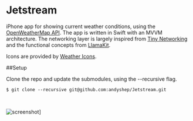Jetstream
====

iPhone app for showing current weather conditions, using the [OpenWeatherMap API](http://openweathermap.org/api). The app is written in Swift with an MVVM architecture. The networking layer is largely inspired from [Tiny Networking](http://chris.eidhof.nl/posts/tiny-networking-in-swift.html) and the functional concepts from [LlamaKit](http://chris.eidhof.nl/posts/tiny-networking-in-swift.html).

Icons are provided by [Weather Icons](https://github.com/erikflowers/weather-icons).

##Setup

Clone the repo and update the submodules, using the --recursive flag.

	$ git clone --recursive git@github.com:andyshep/Jetstream.git

<br>

![screenshot](http://i.imgur.com/tw7AwrT.gif)]